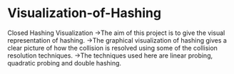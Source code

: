 # Visualization-of-Hashing
Closed Hashing Visualization
->The aim of this project is to give the visual representation of hashing. 
->The graphical visualization of hashing gives a clear picture of how the collision is resolved using 
some of the collision resolution techniques. 
->The techniques used here are linear probing, quadratic probing and double hashing.